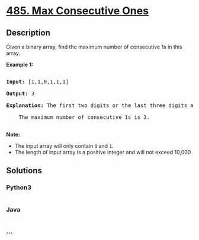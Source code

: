 # [485. Max Consecutive Ones](https://leetcode.com/problems/max-consecutive-ones)

## Description
<p>Given a binary array, find the maximum number of consecutive 1s in this array.</p>



<p><b>Example 1:</b><br />

<pre>

<b>Input:</b> [1,1,0,1,1,1]

<b>Output:</b> 3

<b>Explanation:</b> The first two digits or the last three digits are consecutive 1s.

    The maximum number of consecutive 1s is 3.

</pre>

</p>



<p><b>Note:</b>

<ul>

<li>The input array will only contain <code>0</code> and <code>1</code>.</li>

<li>The length of input array is a positive integer and will not exceed 10,000</li>

</ul>

</p>


## Solutions


<!-- tabs:start -->

### **Python3**

```python

```

### **Java**

```java

```

### **...**
```

```

<!-- tabs:end -->